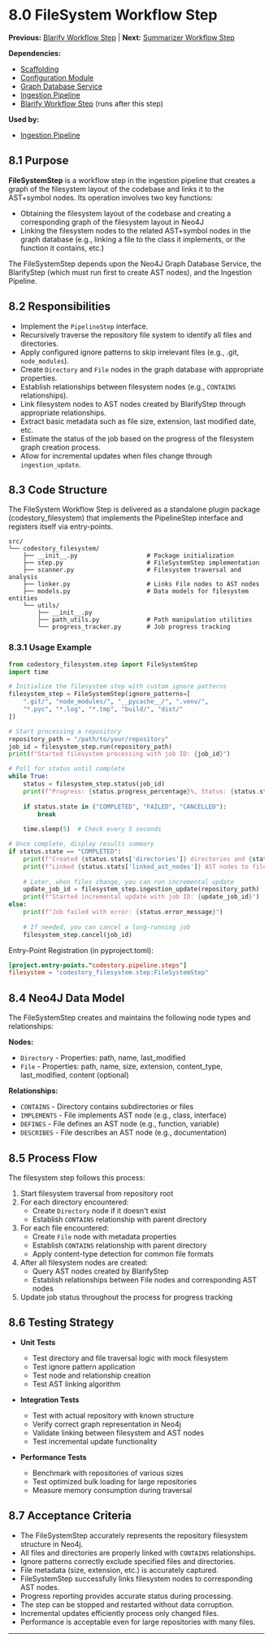 # 8.0 FileSystem Workflow Step

**Previous:** [Blarify Workflow Step](../07-blarify-step/blarify-step.md) | **Next:** [Summarizer Workflow Step](../09-summarizer-step/summarizer-step.md)

**Dependencies:** 
- [Scaffolding](../02-scaffolding/scaffolding.md)
- [Configuration Module](../03-configuration/configuration.md)
- [Graph Database Service](../04-graph-database/graph-database.md)
- [Ingestion Pipeline](../06-ingestion-pipeline/ingestion-pipeline.md)
- [Blarify Workflow Step](../07-blarify-step/blarify-step.md) (runs after this step)

**Used by:**
- [Ingestion Pipeline](../06-ingestion-pipeline/ingestion-pipeline.md)

## 8.1 Purpose

**FileSystemStep** is a workflow step in the ingestion pipeline that creates a graph of the filesystem layout of the codebase and links it to the AST+symbol nodes. Its operation involves two key functions:
- Obtaining the filesystem layout of the codebase and creating a corresponding graph of the filesystem layout in Neo4J
- Linking the filesystem nodes to the related AST+symbol nodes in the graph database (e.g., linking a file to the class it implements, or the function it contains, etc.)

The FileSystemStep depends upon the Neo4J Graph Database Service, the BlarifyStep (which must run first to create AST nodes), and the Ingestion Pipeline.

## 8.2 Responsibilities
- Implement the `PipelineStep` interface.
- Recursively traverse the repository file system to identify all files and directories.
- Apply configured ignore patterns to skip irrelevant files (e.g., .git, `node_modules`).
- Create `Directory` and `File` nodes in the graph database with appropriate properties.
- Establish relationships between filesystem nodes (e.g., `CONTAINS` relationships).
- Link filesystem nodes to AST nodes created by BlarifyStep through appropriate relationships.
- Extract basic metadata such as file size, extension, last modified date, etc.
- Estimate the status of the job based on the progress of the filesystem graph creation process.
- Allow for incremental updates when files change through `ingestion_update`.

## 8.3 Code Structure

The FileSystem Workflow Step is delivered as a standalone plugin package (codestory_filesystem) that implements the PipelineStep interface and registers itself via entry-points.

```text
src/
└── codestory_filesystem/
    ├── __init__.py                   # Package initialization
    ├── step.py                       # FileSystemStep implementation
    ├── scanner.py                    # Filesystem traversal and analysis
    ├── linker.py                     # Links File nodes to AST nodes
    ├── models.py                     # Data models for filesystem entities
    └── utils/
        ├── __init__.py
        ├── path_utils.py             # Path manipulation utilities
        └── progress_tracker.py       # Job progress tracking
```

### 8.3.1 Usage Example

```python
from codestory_filesystem.step import FileSystemStep
import time

# Initialize the filesystem step with custom ignore patterns
filesystem_step = FileSystemStep(ignore_patterns=[
    ".git/", "node_modules/", "__pycache__/", ".venv/",
    "*.pyc", "*.log", "*.tmp", "build/", "dist/"
])

# Start processing a repository
repository_path = "/path/to/your/repository"
job_id = filesystem_step.run(repository_path)
print(f"Started filesystem processing with job ID: {job_id}")

# Poll for status until complete
while True:
    status = filesystem_step.status(job_id)
    print(f"Progress: {status.progress_percentage}%, Status: {status.state}")
    
    if status.state in ("COMPLETED", "FAILED", "CANCELLED"):
        break
        
    time.sleep(5)  # Check every 5 seconds

# Once complete, display results summary
if status.state == "COMPLETED":
    print(f"Created {status.stats['directories']} directories and {status.stats['files']} files")
    print(f"Linked {status.stats['linked_ast_nodes']} AST nodes to filesystem nodes")
    
    # Later, when files change, you can run incremental update
    update_job_id = filesystem_step.ingestion_update(repository_path)
    print(f"Started incremental update with job ID: {update_job_id}")
else:
    print(f"Job failed with error: {status.error_message}")
    
    # If needed, you can cancel a long-running job
    filesystem_step.cancel(job_id)
```

Entry-Point Registration (in pyproject.toml):
```toml
[project.entry-points."codestory.pipeline.steps"]
filesystem = "codestory_filesystem.step:FileSystemStep"
```

## 8.4 Neo4J Data Model

The FileSystemStep creates and maintains the following node types and relationships:

**Nodes:**
- `Directory` - Properties: path, name, last_modified
- `File` - Properties: path, name, size, extension, content_type, last_modified, content (optional)

**Relationships:**
- `CONTAINS` - Directory contains subdirectories or files
- `IMPLEMENTS` - File implements AST node (e.g., class, interface)
- `DEFINES` - File defines an AST node (e.g., function, variable)
- `DESCRIBES` - File describes an AST node (e.g., documentation)

## 8.5 Process Flow

The filesystem step follows this process:
1. Start filesystem traversal from repository root
2. For each directory encountered:
   - Create `Directory` node if it doesn't exist
   - Establish `CONTAINS` relationship with parent directory
3. For each file encountered:
   - Create `File` node with metadata properties
   - Establish `CONTAINS` relationship with parent directory
   - Apply content-type detection for common file formats
4. After all filesystem nodes are created:
   - Query AST nodes created by BlarifyStep
   - Establish relationships between File nodes and corresponding AST nodes
5. Update job status throughout the process for progress tracking

## 8.6 Testing Strategy

- **Unit Tests**
  - Test directory and file traversal logic with mock filesystem
  - Test ignore pattern application
  - Test node and relationship creation
  - Test AST linking algorithm
  
- **Integration Tests**
  - Test with actual repository with known structure
  - Verify correct graph representation in Neo4j
  - Validate linking between filesystem and AST nodes
  - Test incremental update functionality

- **Performance Tests**
  - Benchmark with repositories of various sizes
  - Test optimized bulk loading for large repositories
  - Measure memory consumption during traversal

## 8.7 Acceptance Criteria

- The FileSystemStep accurately represents the repository filesystem structure in Neo4j.
- All files and directories are properly linked with `CONTAINS` relationships.
- Ignore patterns correctly exclude specified files and directories.
- File metadata (size, extension, etc.) is accurately captured.
- FileSystemStep successfully links filesystem nodes to corresponding AST nodes.
- Progress reporting provides accurate status during processing.
- The step can be stopped and restarted without data corruption.
- Incremental updates efficiently process only changed files.
- Performance is acceptable even for large repositories with many files.

---

